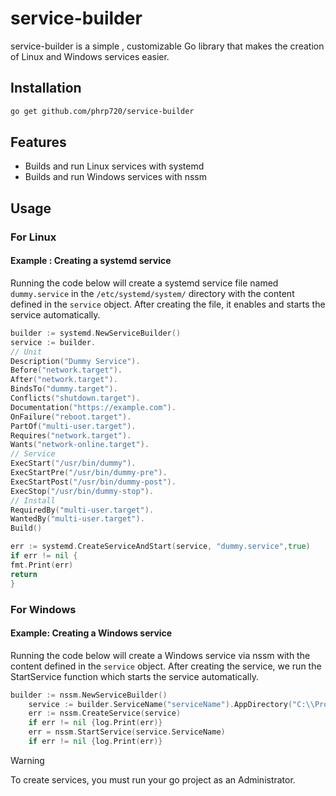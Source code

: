 # service-builder

service-builder is a simple , customizable   Go library that  makes the creation of Linux and Windows services easier.

## Installation

```bash
go get github.com/phrp720/service-builder
```
## Features
- Builds and run Linux services with systemd
- Builds and run Windows services with nssm

## Usage

### For Linux

#### Example : Creating a systemd service
Running the code below will create a systemd service file named `dummy.service` in the `/etc/systemd/system/` directory with the content defined in the `service` object. After creating the file, it enables and starts the service automatically.

```go
builder := systemd.NewServiceBuilder()
service := builder.
// Unit
Description("Dummy Service").
Before("network.target").
After("network.target").
BindsTo("dummy.target").
Conflicts("shutdown.target").
Documentation("https://example.com").
OnFailure("reboot.target").
PartOf("multi-user.target").
Requires("network.target").
Wants("network-online.target").
// Service
ExecStart("/usr/bin/dummy").
ExecStartPre("/usr/bin/dummy-pre").
ExecStartPost("/usr/bin/dummy-post").
ExecStop("/usr/bin/dummy-stop").
// Install
RequiredBy("multi-user.target").
WantedBy("multi-user.target").
Build()

err := systemd.CreateServiceAndStart(service, "dummy.service",true)
if err != nil {
fmt.Print(err)
return
}
```

### For Windows

#### Example: Creating a Windows service
Running the code below will create a Windows service via nssm  with the content defined in the `service` object. After creating the service, we run the StartService function which starts the service automatically.

```go
builder := nssm.NewServiceBuilder()
	service := builder.ServiceName("serviceName").AppDirectory("C:\\Program Files\\Service_Folder").Application("appName").Build()
	err := nssm.CreateService(service)
	if err != nil {log.Print(err)}
	err = nssm.StartService(service.ServiceName)
	if err != nil {log.Print(err)}
```
> [!Warning]
>
> To create services, you must run your go project as an Administrator.


